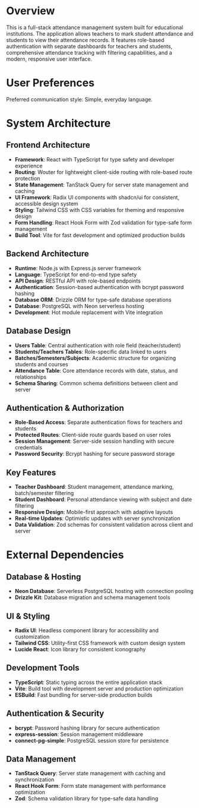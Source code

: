 # Overview

This is a full-stack attendance management system built for educational institutions. The application allows teachers to mark student attendance and students to view their attendance records. It features role-based authentication with separate dashboards for teachers and students, comprehensive attendance tracking with filtering capabilities, and a modern, responsive user interface.

# User Preferences

Preferred communication style: Simple, everyday language.

# System Architecture

## Frontend Architecture
- **Framework**: React with TypeScript for type safety and developer experience
- **Routing**: Wouter for lightweight client-side routing with role-based route protection
- **State Management**: TanStack Query for server state management and caching
- **UI Framework**: Radix UI components with shadcn/ui for consistent, accessible design system
- **Styling**: Tailwind CSS with CSS variables for theming and responsive design
- **Form Handling**: React Hook Form with Zod validation for type-safe form management
- **Build Tool**: Vite for fast development and optimized production builds

## Backend Architecture
- **Runtime**: Node.js with Express.js server framework
- **Language**: TypeScript for end-to-end type safety
- **API Design**: RESTful API with role-based endpoints
- **Authentication**: Session-based authentication with bcrypt password hashing
- **Database ORM**: Drizzle ORM for type-safe database operations
- **Database**: PostgreSQL with Neon serverless hosting
- **Development**: Hot module replacement with Vite integration

## Database Design
- **Users Table**: Central authentication with role field (teacher/student)
- **Students/Teachers Tables**: Role-specific data linked to users
- **Batches/Semesters/Subjects**: Academic structure for organizing students and courses
- **Attendance Table**: Core attendance records with date, status, and relationships
- **Schema Sharing**: Common schema definitions between client and server

## Authentication & Authorization
- **Role-Based Access**: Separate authentication flows for teachers and students
- **Protected Routes**: Client-side route guards based on user roles
- **Session Management**: Server-side session handling with secure credentials
- **Password Security**: Bcrypt hashing for secure password storage

## Key Features
- **Teacher Dashboard**: Student management, attendance marking, batch/semester filtering
- **Student Dashboard**: Personal attendance viewing with subject and date filtering
- **Responsive Design**: Mobile-first approach with adaptive layouts
- **Real-time Updates**: Optimistic updates with server synchronization
- **Data Validation**: Zod schemas for consistent validation across client and server

# External Dependencies

## Database & Hosting
- **Neon Database**: Serverless PostgreSQL hosting with connection pooling
- **Drizzle Kit**: Database migration and schema management tools

## UI & Styling
- **Radix UI**: Headless component library for accessibility and customization
- **Tailwind CSS**: Utility-first CSS framework with custom design system
- **Lucide React**: Icon library for consistent iconography

## Development Tools
- **TypeScript**: Static typing across the entire application stack
- **Vite**: Build tool with development server and production optimization
- **ESBuild**: Fast bundling for server-side production builds

## Authentication & Security
- **bcrypt**: Password hashing library for secure authentication
- **express-session**: Session management middleware
- **connect-pg-simple**: PostgreSQL session store for persistence

## Data Management
- **TanStack Query**: Server state management with caching and synchronization
- **React Hook Form**: Form state management with performance optimization
- **Zod**: Schema validation library for type-safe data handling